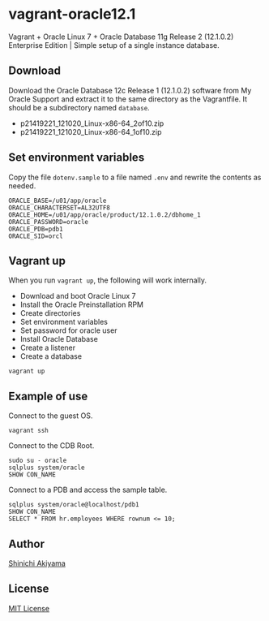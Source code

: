 vagrant-oracle12.1
==================

Vagrant + Oracle Linux 7 + Oracle Database 11g Release 2 (12.1.0.2) Enterprise Edition | Simple setup of a single instance database.

Download
--------

Download the Oracle Database 12c Release 1 (12.1.0.2) software from My Oracle Support and extract it to the same directory as the Vagrantfile. It should be a subdirectory named `database`.

* p21419221_121020_Linux-x86-64_2of10.zip
* p21419221_121020_Linux-x86-64_1of10.zip

Set environment variables
-------------------------

Copy the file `dotenv.sample` to a file named `.env` and rewrite the contents as needed.

```shell
ORACLE_BASE=/u01/app/oracle
ORACLE_CHARACTERSET=AL32UTF8
ORACLE_HOME=/u01/app/oracle/product/12.1.0.2/dbhome_1
ORACLE_PASSWORD=oracle
ORACLE_PDB=pdb1
ORACLE_SID=orcl
```

Vagrant up
----------

When you run `vagrant up`, the following will work internally.

* Download and boot Oracle Linux 7
* Install the Oracle Preinstallation RPM
* Create directories
* Set environment variables
* Set password for oracle user
* Install Oracle Database
* Create a listener
* Create a database

```console
vagrant up
```

Example of use
--------------

Connect to the guest OS.

```console
vagrant ssh
```

Connect to the CDB Root.

```console
sudo su - oracle
sqlplus system/oracle
SHOW CON_NAME
```

Connect to a PDB and access the sample table.

```console
sqlplus system/oracle@localhost/pdb1
SHOW CON_NAME
SELECT * FROM hr.employees WHERE rownum <= 10;
```

Author
------

[Shinichi Akiyama](https://github.com/shakiyam)

License
-------

[MIT License](https://opensource.org/licenses/MIT)
